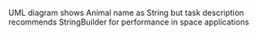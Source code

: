 UML diagram shows Animal name as String but task description recommends StringBuilder for performance in space applications
